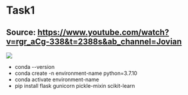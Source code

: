 # Task1

## Source: https://www.youtube.com/watch?v=rgr_aCg-338&t=2388s&ab_channel=Jovian

![](https://i.imgur.com/TDEW5tr.png)

- conda --version
- conda create -n environment-name python=3.7.10
- conda activate environment-name
- pip install flask gunicorn pickle-mixin scikit-learn
